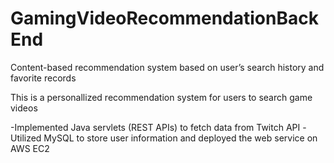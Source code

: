 # GamingVideoRecommendationBackEnd
Content-based recommendation system based on user’s search history and favorite records

This is a personallized recommendation system for users to search game videos

-Implemented Java servlets (REST APIs) to fetch data from Twitch API
-Utilized MySQL to store user information and deployed the web service on AWS EC2
